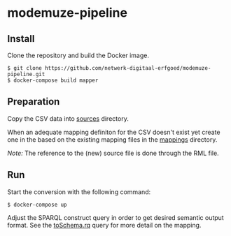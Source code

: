 # modemuze-pipeline

## Install
Clone the repository and build the Docker image.
```
$ git clone https://github.com/netwerk-digitaal-erfgoed/modemuze-pipeline.git
$ docker-compose build mapper
```

## Preparation
Copy the CSV data into [sources](./sources) directory. 

When an adequate mapping definiton for the CSV doesn't exist yet create one in the based on the existing mapping files in the [mappings](./mappings) directory. 

*Note:* The reference to the (new) source file is done through the RML file. 


## Run
Start the conversion with the following command:
```
$ docker-compose up
```

Adjust the SPARQL construct query in order to get desired semantic output format. See the [toSchema.rq](./mappings/toSchema.rq) query for more detail on the mapping. 